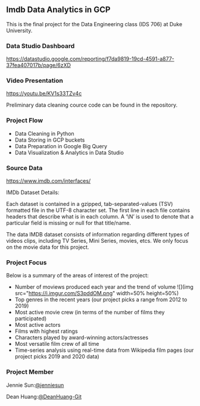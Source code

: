 ## Imdb Data Analytics in GCP

This is the final project for the Data Engineering class (IDS 706) at Duke University. 

### Data Studio Dashboard
https://datastudio.google.com/reporting/f7da9819-19cd-4591-a877-37fea407017b/page/6zXD

### Video Presentation
https://youtu.be/KV1s33TZv4c

Preliminary data cleaning cource code can be found in the repository. 

### Project Flow
* Data Cleaning in Python
* Data Storing in GCP buckets
* Data Preparation in Google Big Query
* Data Visualization & Analytics in Data Studio

### Source Data
https://www.imdb.com/interfaces/

IMDb Dataset Details:

Each dataset is contained in a gzipped, tab-separated-values (TSV) formatted file in the UTF-8 character set. The first line in each file contains headers that describe what is in each column. A ‘\N’ is used to denote that a particular field is missing or null for that title/name. 

The data IMDB dataset consists of information regarding different types of videos clips, including TV Series, Mini Series, movies, etcs. We only focus on the movie data for this project.  

### Project Focus
Below is a summary of the areas of interest of the project: 

* Number of moviews produced each year and the trend of volume
![](img src="https://i.imgur.com/S3pddOM.png" width=50% height=50%)
* Top genres in the recent years (our project picks a range from 2012 to 2019)
* Most active movie crew (in terms of the number of films they participated)
* Most active actors
* Films with highest ratings
* Characters played by award-winning actors/actresses
* Most versatile film crew of all time
* Time-series analysis using real-time data from Wikipedia film pages (our project picks 2019 and 2020 data)

### Project Member
Jennie Sun:[@jenniesun](https://github.com/jenniesun)

Dean Huang:[@DeanHuang-Git](https://github.com/DeanHuang-Git)
